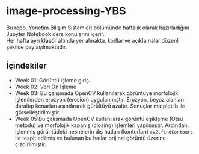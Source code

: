 # image-processing-YBS

Bu repo, Yönetim Bilişim Sistemleri bölümünde haftalık olarak hazırladığım Jupyter Notebook ders konularını içerir.  
Her hafta ayrı klasör altında yer almakta, kodlar ve açıklamalar düzenli şekilde paylaşılmaktadır.  

## İçindekiler
- Week 01: Görüntü işleme giriş
- Week 02: Veri Ön İşleme
- Week 03: Bu çalışmada OpenCV kullanılarak görüntüye morfolojik işlemlerden erozyon (erosion) uygulanmıştır. Erozyon, beyaz alanları daraltıp kenarları aşındırarak gürültüyü azaltır. Sonuçlar matplotlib ile görselleştirilmiştir.
- Week 05:Bu çalışmada OpenCV kullanılarak görüntü eşikleme (Otsu metodu) ve morfolojik kapanış (closing) işlemleri yapılmıştır. Ardından, işlenmiş görüntüdeki nesnelerin dış hatları (konturları) `cv2.findContours` ile tespit edilmiş ve bulunan bu hatlar orijinal görüntü üzerine çizdirilmiştir.
